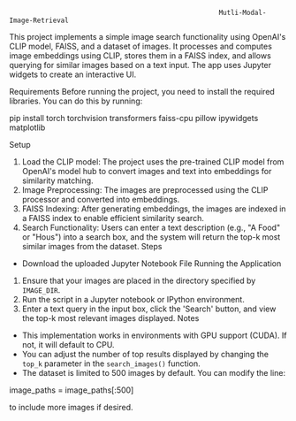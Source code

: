                                                          Mutli-Modal-Image-Retrieval
                                                         
This project implements a simple image search functionality using OpenAI's CLIP model, FAISS, and a dataset of images. It processes and computes image embeddings using CLIP, stores them in a FAISS index, and allows querying for similar images based on a text input. The app uses Jupyter widgets to create an interactive UI.

Requirements
Before running the project, you need to install the required libraries. You can do this by running:

pip install torch torchvision transformers faiss-cpu pillow ipywidgets matplotlib

Setup
1. Load the CLIP model: The project uses the pre-trained CLIP model from OpenAI's model hub to convert images and text into embeddings for similarity matching.
2. Image Preprocessing: The images are preprocessed using the CLIP processor and converted into embeddings.
3. FAISS Indexing: After generating embeddings, the images are indexed in a FAISS index to enable efficient similarity search.
4. Search Functionality: Users can enter a text description (e.g., "A Food" or "Hous") into a search box, and the system will return the top-k most similar images from the dataset.
Steps
- Download the uploaded Jupyter Notebook File
Running the Application
1. Ensure that your images are placed in the directory specified by `IMAGE_DIR`.
2. Run the script in a Jupyter notebook or IPython environment.
3. Enter a text query in the input box, click the 'Search' button, and view the top-k most relevant images displayed.
Notes
- This implementation works in environments with GPU support (CUDA). If not, it will default to CPU.
- You can adjust the number of top results displayed by changing the `top_k` parameter in the `search_images()` function.
- The dataset is limited to 500 images by default. You can modify the line:
  
image_paths = image_paths[:500]

to include more images if desired.



